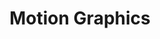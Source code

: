 ---
title: Motion Graphics
description: DigitalDigital Motion Graphics
listing:
  title: Motion Graphics
  description: Add movement to your brand, to your visual strategies or to your user interface for amplified user comprehension & additional visual impact.
---